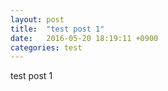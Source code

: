 ```yaml
---
layout: post
title:  "test post 1"
date:   2016-05-20 18:19:11 +0900
categories: test
---
```

test post 1
